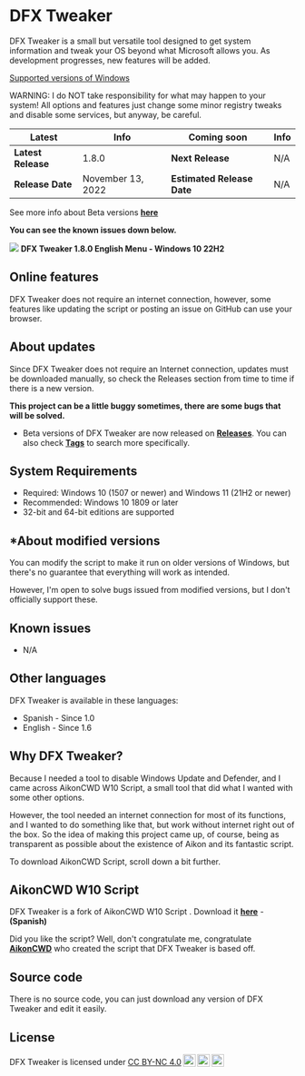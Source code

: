 # DFX Tweaker
DFX Tweaker is a small but versatile tool designed to get system information and tweak your OS beyond what Microsoft allows you. As development progresses, new features will be added.

[Supported versions of Windows](https://github.com/ivandfx/DFXTweaker#system-requirements)

WARNING: I do NOT take responsibility for what may happen to your system! All options and features just change some minor registry tweaks and disable some services, but anyway, be careful.

|Latest|Info|Coming soon|Info|
|---|---|---|---|
|**Latest Release**|1.8.0|**Next Release**|N/A|
|**Release Date**|November 13, 2022|**Estimated Release Date**|N/A|

See more info about Beta versions [**here**](https://github.com/ivandfx/DFXTweaker/blob/main/BETAREADME.md)

**You can see the known issues down below.**

![](https://blogger.googleusercontent.com/img/b/R29vZ2xl/AVvXsEiz4qu-QxIaNEFWvk21KE8Ysaw1cgGMEYkQZJvKH41SHJPk1E9KIgeeShPdfWt9XBvM62MURU8RnVeDTk-1dpYkrESi0WtJvEepqfdOKqEy_O637MrT4N_3w0BIFQb3Sl21Xah-hsZL9JpLkZCL07fpzXoEidAZ6d_BS9608cC1CK2lcIfJxMxrj-lQbw/s1017/Captura%20de%20pantalla%202022-11-14%20154443.png)
**DFX Tweaker 1.8.0 English Menu - Windows 10 22H2**

## Online features
DFX Tweaker does not require an internet connection, however, some features like updating the script or posting an issue on GitHub can use your browser.

## About updates
Since DFX Tweaker does not require an Internet connection, updates must be downloaded manually, so check the Releases section from time to time if there is a new version.

**This project can be a little buggy sometimes, there are some bugs that will be solved.**
- Beta versions of DFX Tweaker are now released on [**Releases**](https://github.com/ivandfx/DFXTweaker/releases). You can also check [**Tags**](https://github.com/ivandfx/DFXTweaker/tags) to search more specifically.


## System Requirements
- Required: Windows 10 (1507 or newer) and Windows 11 (21H2 or newer)
- Recommended: Windows 10 1809 or later
- 32-bit and 64-bit editions are supported

## *About modified versions
You can modify the script to make it run on older versions of Windows, but there's no guarantee that everything will work as intended.

However, I'm open to solve bugs issued from modified versions, but I don't officially support these.

## Known issues
- N/A

## Other languages
DFX Tweaker is available in these languages:
- Spanish - Since 1.0
- English - Since 1.6

## Why DFX Tweaker?
Because I needed a tool to disable Windows Update and Defender, and I came across AikonCWD W10 Script, a small tool that did what I wanted with some other options.

However, the tool needed an internet connection for most of its functions, and I wanted to do something like that, but work without internet right out of the box. So the idea of making this project came up, of course, being as transparent as possible about the existence of Aikon and its fantastic script.

To download AikonCWD Script, scroll down a bit further.

## AikonCWD W10 Script
DFX Tweaker is a fork of AikonCWD W10 Script . Download it [**here**](https://github.com/aikoncwd/win10script) - **(Spanish)**

Did you like the script? Well, don't congratulate me, congratulate [**AikonCWD**](https://github.com/aikoncwd) who created the script that DFX Tweaker is based off.

## Source code
There is no source code, you can just download any version of DFX Tweaker and edit it easily.

## License

DFX Tweaker is licensed under <a href="http://creativecommons.org/licenses/by-nc/4.0/?ref=chooser-v1" target="_blank" rel="license noopener noreferrer" style="display:inline-block;">CC BY-NC 4.0<img style="height:22px!important;margin-left:3px;vertical-align:text-bottom;" src="https://mirrors.creativecommons.org/presskit/icons/cc.svg?ref=chooser-v1"><img style="height:22px!important;margin-left:3px;vertical-align:text-bottom;" src="https://mirrors.creativecommons.org/presskit/icons/by.svg?ref=chooser-v1"><img style="height:22px!important;margin-left:3px;vertical-align:text-bottom;" src="https://mirrors.creativecommons.org/presskit/icons/nc.svg?ref=chooser-v1"></a></p>
